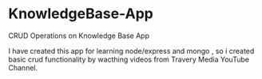 # KnowledgeBase-App
CRUD Operations on Knowledge Base App

I have created this app for learning node/express and mongo , so i created basic crud functionality by wacthing videos from Travery Media
YouTube Channel.
